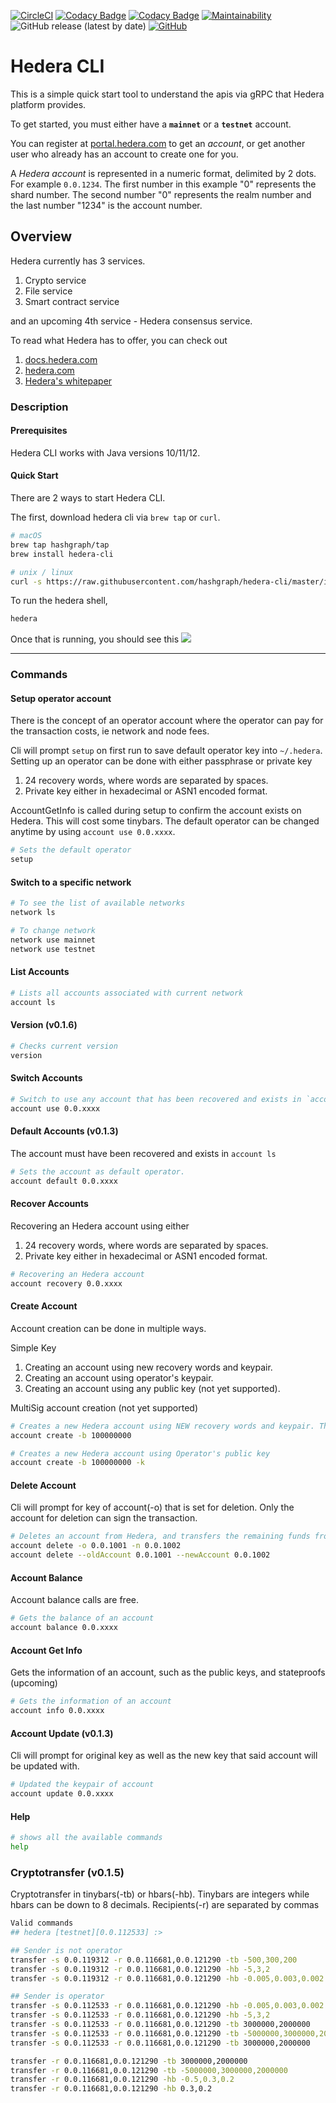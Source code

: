 [![CircleCI](https://circleci.com/gh/hashgraph/hedera-cli/tree/master.svg?style=shield)](https://circleci.com/gh/hashgraph/hedera-cli/tree/master) [![Codacy Badge](https://api.codacy.com/project/badge/Coverage/66c53b09f508477884f807f35ea755cc)](https://www.codacy.com/manual/HederaHashgraph/hedera-cli?utm_source=github.com&utm_medium=referral&utm_content=hashgraph/hedera-cli&utm_campaign=Badge_Coverage) [![Codacy Badge](https://api.codacy.com/project/badge/Grade/66c53b09f508477884f807f35ea755cc)](https://www.codacy.com/manual/HederaHashgraph/hedera-cli?utm_source=github.com&amp;utm_medium=referral&amp;utm_content=hashgraph/hedera-cli&amp;utm_campaign=Badge_Grade) [![Maintainability](https://api.codeclimate.com/v1/badges/0b8720d1b480910c0437/maintainability)](https://codeclimate.com/github/hashgraph/hedera-cli/maintainability) ![GitHub release (latest by date)](https://img.shields.io/github/v/release/hashgraph/hedera-cli) [![GitHub](https://img.shields.io/github/license/hashgraph/hedera-mirror-node)](LICENSE)

# Hedera CLI

This is a simple quick start tool to understand the apis via gRPC that Hedera platform provides.

To get started, you must either have a **`mainnet`** or a **`testnet`** account.

You can register at [portal.hedera.com](https://portal.hedera.com) to get an *account*, or get another user who already has an account to create one for you.

A *Hedera account* is represented in a numeric format, delimited by 2 dots. For example `0.0.1234`. The first number in this example "0" represents the shard number. The second number "0" represents the realm number and the last number "1234" is the account number.

## Overview

Hedera currently has 3 services.
1) Crypto service
2) File service
3) Smart contract service

and an upcoming 4th service - Hedera consensus service.

To read what Hedera has to offer, you can check out

1) [docs.hedera.com](https://docs.hedera.com/docs)
2) [hedera.com](https://www.hedera.com)
3) [Hedera's whitepaper](https://www.hedera.com/whitepaper)

### Description

#### Prerequisites

Hedera CLI works with Java versions 10/11/12.

#### Quick Start
There are 2 ways to start Hedera CLI.

The first, download hedera cli via `brew tap` or `curl`.
```bash
# macOS
brew tap hashgraph/tap
brew install hedera-cli

# unix / linux
curl -s https://raw.githubusercontent.com/hashgraph/hedera-cli/master/install.sh | bash
```

To run the hedera shell,
```bash
hedera
```

Once that is running, you should see this
![](setup.gif)

___

### Commands

#### Setup operator account

There is the concept of an operator account where the operator can pay for the transaction costs, ie network and node fees.

Cli will prompt `setup` on first run to save default operator key into `~/.hedera`. 
Setting up an operator can be done with either passphrase or private key
1) 24 recovery words, where words are separated by spaces.
2) Private key either in hexadecimal or ASN1 encoded format.

AccountGetInfo is called during setup to confirm the account exists on Hedera. This will cost some tinybars.
The default operator can be changed anytime by using `account use 0.0.xxxx`.
```bash
# Sets the default operator
setup
```

#### Switch to a specific network

```bash
# To see the list of available networks
network ls

# To change network
network use mainnet
network use testnet
```
#### List Accounts

```bash
# Lists all accounts associated with current network
account ls
```
#### Version (v0.1.6)
```bash
# Checks current version
version
```
#### Switch Accounts
```bash
# Switch to use any account that has been recovered and exists in `account ls`
account use 0.0.xxxx
```

#### Default Accounts (v0.1.3)
The account must have been recovered and exists in `account ls`
```bash
# Sets the account as default operator. 
account default 0.0.xxxx
```

#### Recover Accounts
Recovering an Hedera account using either 
1) 24 recovery words, where words are separated by spaces.
2) Private key either in hexadecimal or ASN1 encoded format.
```bash
# Recovering an Hedera account
account recovery 0.0.xxxx
```

#### Create Account

Account creation can be done in multiple ways.

Simple Key
1) Creating an account using new recovery words and keypair.
2) Creating an account using operator's keypair.
3) Creating an account using any public key (not yet supported).

MultiSig account creation (not yet supported)

```bash
# Creates a new Hedera account using NEW recovery words and keypair. This is default.
account create -b 100000000

# Creates a new Hedera account using Operator's public key 
account create -b 100000000 -k
```

#### Delete Account
Cli will prompt for key of account(-o) that is set for deletion. 
Only the account for deletion can sign the transaction.
```bash
# Deletes an account from Hedera, and transfers the remaining funds from the deleted account to the new account
account delete -o 0.0.1001 -n 0.0.1002
account delete --oldAccount 0.0.1001 --newAccount 0.0.1002
```
#### Account Balance
Account balance calls are free.
```bash
# Gets the balance of an account
account balance 0.0.xxxx
```

#### Account Get Info
Gets the information of an account, such as the public keys, and stateproofs (upcoming)
```bash
# Gets the information of an account
account info 0.0.xxxx
```

#### Account Update (v0.1.3)
Cli will prompt for original key as well as the new key that said account will be updated with.
```bash
# Updated the keypair of account
account update 0.0.xxxx 
```

#### Help

```bash
# shows all the available commands
help
```

### Cryptotransfer (v0.1.5)
Cryptotransfer in tinybars(-tb) or hbars(-hb). Tinybars are integers while hbars can be down to 8 decimals.
Recipients(-r) are separated by commas
```bash
Valid commands
## hedera [testnet][0.0.112533] :>

## Sender is not operator
transfer -s 0.0.119312 -r 0.0.116681,0.0.121290 -tb -500,300,200
transfer -s 0.0.119312 -r 0.0.116681,0.0.121290 -hb -5,3,2
transfer -s 0.0.119312 -r 0.0.116681,0.0.121290 -hb -0.005,0.003,0.002

## Sender is operator
transfer -s 0.0.112533 -r 0.0.116681,0.0.121290 -hb -0.005,0.003,0.002
transfer -s 0.0.112533 -r 0.0.116681,0.0.121290 -hb -5,3,2
transfer -s 0.0.112533 -r 0.0.116681,0.0.121290 -tb 3000000,2000000
transfer -s 0.0.112533 -r 0.0.116681,0.0.121290 -tb -5000000,3000000,2000000
transfer -s 0.0.112533 -r 0.0.116681,0.0.121290 -tb 3000000,2000000

transfer -r 0.0.116681,0.0.121290 -tb 3000000,2000000
transfer -r 0.0.116681,0.0.121290 -tb -5000000,3000000,2000000
transfer -r 0.0.116681,0.0.121290 -hb -0.5,0.3,0.2
transfer -r 0.0.116681,0.0.121290 -hb 0.3,0.2
```
